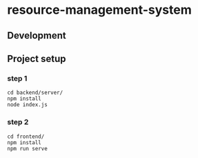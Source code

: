 # resource-management-system

## Development

## Project setup

### step 1

```
cd backend/server/
npm install
node index.js
```

### step 2

```
cd frontend/
npm install
npm run serve
```
